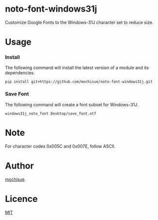 # noto-font-windows31j

Customize Google Fonts to the Windows-31J character set to reduce size.

# Usage

### Install

The following command will install the latest version of a module and its dependencies.

```
pip install git+https://github.com/mochisue/noto-font-windows31j.git
```

### Save Font

The following command will create a font subset for Windows-31J.

```
windows31j_noto_font Desktop/save_font.otf
```

# Note

For character codes 0x005C and 0x007E, follow ASCII.
# Author

[mochisue](https://github.com/mochisue)

# Licence

[MIT](https://github.com/mochisue/pyqt-async-sample/blob/main/LICENSE)
